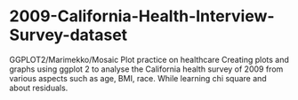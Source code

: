 # 2009-California-Health-Interview-Survey-dataset
GGPLOT2/Marimekko/Mosaic Plot practice on healthcare
Creating plots and graphs using ggplot 2 to analyse the California health survey of 2009 from various aspects such as age, BMI, race. While learning chi square and about residuals.
